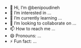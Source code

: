 - 👋 Hi, I’m @benipoudineh
- 👀 I’m interested in ...
- 🌱 I’m currently learning ...
- 💞️ I’m looking to collaborate on ...
- 📫 How to reach me ...
- 😄 Pronouns: ...
- ⚡ Fun fact: ...

<!---
benipoudineh/benipoudineh is a ✨ special ✨ repository because its `README.md` (this file) appears on your GitHub profile.
You can click the Preview link to take a look at your changes.
--->
